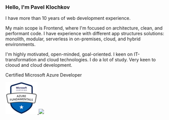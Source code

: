 ### Hello, I'm Pavel Klochkov 
I have more than 10 years of web development experience. 

My main scope is Frontend, where I'm focused on architecture, clean, and performant code. I have experience with different app structures solutions: monolith, modular, serverless in on-premises, cloud, and hybrid environments. 

I'm highly motivated, open-minded, goal-oriented. I keen on IT-transformation and cloud technologies. I do a lot of study. Very keen to clooud and cloud development.

Certified Microsoft Azure Developer
<div align="left">
    <a href="https://www.youracclaim.com/earner/earned/badge/dd136db4-a63b-4743-8341-5498413bf659" target="_blank" rel="noopener noreferrer">
        <img src="https://raw.githubusercontent.com/ckomop0x/ckomop0x/master/azure-fundamentals-600x600.png" height="100" />
    </a>
    <a href="https://www.youracclaim.com/earner/earned/badge/835d4d0d-bf05-4703-801c-fd117209af72" target="_blank" rel="noopener noreferrer">
        <img src="https://images.youracclaim.com/size/220x220/images/63316b60-f62d-4e51-aacc-c23cb850089c/azure-developer-associate-600x600.png" height="100" />
    </a>
    
</div>
